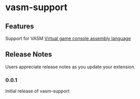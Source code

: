 # vasm-support

## Features

Support for VASM [Virtual game console assembly language](https://github.com/Dreagonmon/vasm)

## Release Notes

Users appreciate release notes as you update your extension.

### 0.0.1

Initial release of vasm-support

